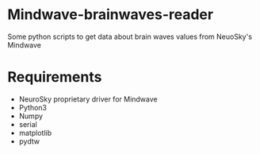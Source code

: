 # Mindwave-brainwaves-reader
Some python scripts to get data about brain waves values from NeuoSky's Mindwave

# Requirements
* NeuroSky proprietary driver for Mindwave
* Python3
* Numpy
* serial
* matplotlib
* pydtw
